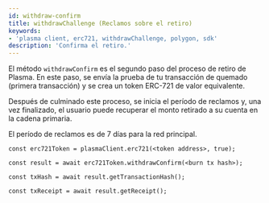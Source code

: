 ```yaml
---
id: withdraw-confirm
title: withdrawChallenge (Reclamos sobre el retiro)
keywords:
- 'plasma client, erc721, withdrawChallenge, polygon, sdk'
description: 'Confirma el retiro.'
---
```


El método `withdrawConfirm` es el segundo paso del proceso de retiro de Plasma. En este paso, se envía la prueba de tu transacción de quemado (primera transacción) y se crea un token ERC-721 de valor equivalente.

Después de culminado este proceso, se inicia el período de reclamos y, una vez finalizado, el usuario puede recuperar el monto retirado a su cuenta en la cadena primaria.

El período de reclamos es de 7 días para la red principal.

```
const erc721Token = plasmaClient.erc721(<token address>, true);

const result = await erc721Token.withdrawConfirm(<burn tx hash>);

const txHash = await result.getTransactionHash();

const txReceipt = await result.getReceipt();

```
